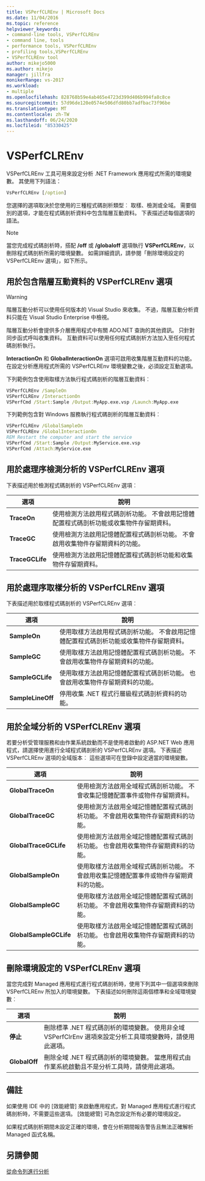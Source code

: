 ```yaml
---
title: VSPerfCLREnv | Microsoft Docs
ms.date: 11/04/2016
ms.topic: reference
helpviewer_keywords:
- command-line tools, VSPerfCLREnv
- command line, tools
- performance tools, VSPerfCLREnv
- profiling tools,VSPerfCLREnv
- VSPerfCLREnv tool
author: mikejo5000
ms.author: mikejo
manager: jillfra
monikerRange: vs-2017
ms.workload:
- multiple
ms.openlocfilehash: 828768b59e4ab465e4723d399d406b994fa8c8ce
ms.sourcegitcommit: 57d96de120e0574e506dfd80bb7adfbac73f96be
ms.translationtype: MT
ms.contentlocale: zh-TW
ms.lasthandoff: 06/24/2020
ms.locfileid: "85330425"
---
```

# <a name="vsperfclrenv"></a>VSPerfCLREnv

VSPerfCLREnv 工具可用來設定分析 .NET Framework 應用程式所需的環境變數。 其使用下列語法：

```cmd
VsPerfCLREnv [/option]
```

您選擇的選項取決於您使用的三種程式碼剖析類型︰ 取樣、檢測或全域。 需要個別的選項，才能在程式碼剖析資料中包含階層互動資料。 下表描述述每個選項的語法。

> [!NOTE]
> 當您完成程式碼剖析時，搭配 **/off** 或 **/globaloff** 選項執行 **VSPerfCLREnv**，以刪除程式碼剖析所需的環境變數。 如需詳細資訊，請參閱「刪除環境設定的 VSPerfCLREnv 選項」，如下所示。

## <a name="vsperfclrenv-options-for-including-tier-interaction-data"></a>用於包含階層互動資料的 VSPerfCLREnv 選項

> [!WARNING]
> 階層互動分析可以使用任何版本的 Visual Studio 來收集。 不過，階層互動分析資料只能在 Visual Studio Enterprise 中檢視。

階層互動分析會提供多介層應用程式中有關 ADO.NET 查詢的其他資訊。 只針對同步函式呼叫收集資料。 互動資料可以使用任何程式碼剖析方法加入至任何程式碼剖析執行。

**InteractionOn** 和 **GlobalInteractionOn** 選項可啟用收集階層互動資料的功能。 在設定分析應用程式所需的 VSPerfCLREnv 環境變數之後，必須設定互動選項。

下列範例包含使用取樣方法執行程式碼剖析的階層互動資料︰

```cmd
VSPerfCLREnv /SampleOn
VSPerfCLREnv /InteractionOn
VSPerfCmd /Start:Sample /Output:MyApp.exe.vsp /Launch:MyApp.exe
```

下列範例包含對 Windows 服務執行程式碼剖析的階層互動資料︰

```cmd
VSPerfCLREnv /GlobalSampleOn
VSPerfCLREnv /GlobalInteractionOn
REM Restart the computer and start the service
VSPerfCmd /Start:Sample /Output:MyService.exe.vsp
VSPerfCmd /Attach:MyService.exe
```

## <a name="vsperfclrenv-options-for-process-instrumentation-profiling"></a>用於處理序檢測分析的 VSPerfCLREnv 選項

下表描述用於檢測程式碼剖析的 VSPerfCLREnv 選項︰

|選項|說明|
|------------|-----------------|
|**TraceOn**|使用檢測方法啟用程式碼剖析功能。 不會啟用記憶體配置程式碼剖析功能或收集物件存留期資料。|
|**TraceGC**|使用檢測方法啟用記憶體配置程式碼剖析功能。 不會啟用收集物件存留期資料的功能。|
|**TraceGCLife**|使用檢測方法啟用記憶體配置程式碼剖析功能和收集物件存留期資料。|

## <a name="vsperfclrenv-options-for-process-sampling-profiling"></a>用於處理序取樣分析的 VSPerfCLREnv 選項

下表描述用於取樣程式碼剖析的 VSPerfCLREnv 選項︰

|選項|說明|
|------------|-----------------|
|**SampleOn**|使用取樣方法啟用程式碼剖析功能。 不會啟用記憶體配置程式碼剖析功能或收集物件存留期資料。|
|**SampleGC**|使用取樣方法啟用記憶體配置程式碼剖析功能。 不會啟用收集物件存留期資料的功能。|
|**SampleGCLife**|使用取樣方法啟用記憶體配置程式碼剖析功能。 也會啟用收集物件存留期資料的功能。|
|**SampleLineOff**|停用收集 .NET 程式行層級程式碼剖析資料的功能。|

## <a name="vsperfclrenv-options-for-global-profiling"></a>用於全域分析的 VSPerfCLREnv 選項

若要分析受管理服務和由作業系統啟動而不是使用者啟動的 ASP.NET Web 應用程式，請選擇使用進行全域程式碼剖析的 VSPerfCLREnv 選項。 下表描述 VSPerfCLREnv 選項的全域版本︰ 這些選項可在登錄中設定適當的環境變數。

|選項|說明|
|------------|-----------------|
|**GlobalTraceOn**|使用檢測方法啟用全域程式碼剖析功能。 不會收集記憶體配置事件或物件存留期資料。|
|**GlobalTraceGC**|使用檢測方法啟用全域記憶體配置程式碼剖析功能。 不會啟用收集物件存留期資料的功能。|
|**GlobalTraceGCLife**|使用檢測方法啟用全域記憶體配置程式碼剖析功能。 也會啟用收集物件存留期資料的功能。|
|**GlobalSampleOn**|使用取樣方法啟用全域程式碼剖析功能。 不會啟用收集記憶體配置事件或物件存留期資料的功能。|
|**GlobalSampleGC**|使用取樣方法啟用全域記憶體配置程式碼剖析功能。 不會啟用收集物件存留期資料的功能。|
|**GlobalSampleGCLife**|使用取樣方法啟用全域記憶體配置程式碼剖析功能。 也會啟用收集物件存留期資料的功能。|

## <a name="vsperfclrenv-options-to-delete-environment-settings"></a>刪除環境設定的 VSPerfCLREnv 選項

 當您完成對 Managed 應用程式進行程式碼剖析時，使用下列其中一個選項來刪除 VSPerfCLREnv 所加入的環境變數。 下表描述如何刪除這兩個標準和全域環境變數︰

|選項|說明|
|------------|-----------------|
|**停止**|刪除標準 .NET 程式碼剖析的環境變數。 使用非全域 VSPerfClrEnv 選項來設定分析工具環境變數時，請使用此選項。|
|**GlobalOff**|刪除全域 .NET 程式碼剖析的環境變數。 當應用程式由作業系統啟動且不是分析工具時，請使用此選項。|

## <a name="remarks"></a>備註

如果使用 IDE 中的 [效能總管] 來啟動應用程式，對 Managed 應用程式進行程式碼剖析時，不需要這些選項。 [效能總管] 可為您設定所有必要的環境設定。

如果程式碼剖析期間未設定正確的環境，會在分析期間報告警告且無法正確解析 Managed 函式名稱。

## <a name="see-also"></a>另請參閱

[從命令列進行分析](../profiling/using-the-profiling-tools-from-the-command-line.md)
